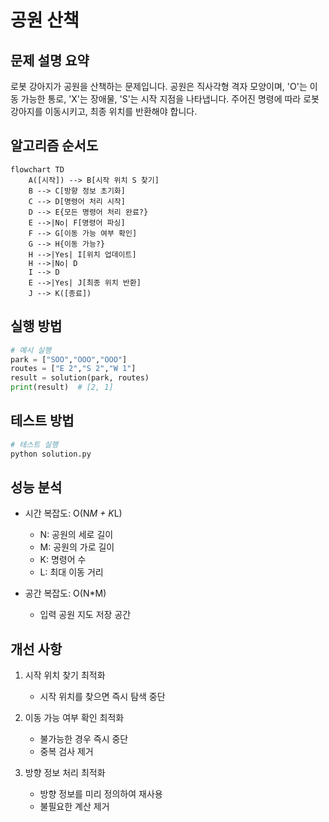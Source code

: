 # 공원 산책

## 문제 설명 요약
로봇 강아지가 공원을 산책하는 문제입니다. 공원은 직사각형 격자 모양이며, 'O'는 이동 가능한 통로, 'X'는 장애물, 'S'는 시작 지점을 나타냅니다. 주어진 명령에 따라 로봇 강아지를 이동시키고, 최종 위치를 반환해야 합니다.

## 알고리즘 순서도
```mermaid
flowchart TD
    A([시작]) --> B[시작 위치 S 찾기]
    B --> C[방향 정보 초기화]
    C --> D[명령어 처리 시작]
    D --> E{모든 명령어 처리 완료?}
    E -->|No| F[명령어 파싱]
    F --> G[이동 가능 여부 확인]
    G --> H{이동 가능?}
    H -->|Yes| I[위치 업데이트]
    H -->|No| D
    I --> D
    E -->|Yes| J[최종 위치 반환]
    J --> K([종료])
```

## 실행 방법
```python
# 예시 실행
park = ["SOO","OOO","OOO"]
routes = ["E 2","S 2","W 1"]
result = solution(park, routes)
print(result)  # [2, 1]
```

## 테스트 방법
```python
# 테스트 실행
python solution.py
```

## 성능 분석
- 시간 복잡도: O(N*M + K*L)
  - N: 공원의 세로 길이
  - M: 공원의 가로 길이
  - K: 명령어 수
  - L: 최대 이동 거리

- 공간 복잡도: O(N*M)
  - 입력 공원 지도 저장 공간

## 개선 사항
1. 시작 위치 찾기 최적화
   - 시작 위치를 찾으면 즉시 탐색 중단

2. 이동 가능 여부 확인 최적화
   - 불가능한 경우 즉시 중단
   - 중복 검사 제거

3. 방향 정보 처리 최적화
   - 방향 정보를 미리 정의하여 재사용
   - 불필요한 계산 제거 